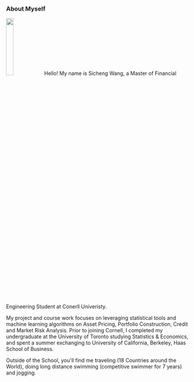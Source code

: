 ### About Myself 

<img src="https://github.com/wangsic4/Sicheng-personal-website/blob/main/images/brooklyn%20bridge.png" width=20% height=20%>
Hello! My name is Sicheng Wang, a Master of Financial Engineering Student at Conerll Univeristy. 


My project and course work focuses on leveraging statistical tools and machine learning algorithms on Asset Pricing, Portfolio Construction, Credit and Market Risk Analysis. Prior to joining Cornell, I completed my undergraduate at the University of Toronto studying Statistics & Economics, and spent a summer exchanging to University of California, Berkeley, Haas School of Business.


Outside of the School, you'll find me traveling (18 Countries around the World), doing long distance swimming (competitive swimmer for 7 years) and jogging.



